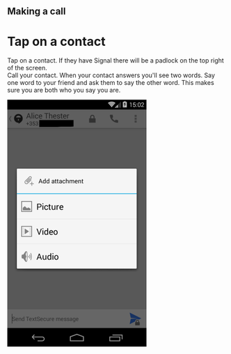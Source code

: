 ## Making a call

# Tap on a contact
Tap on a contact. If they have Signal there will be a padlock on the top right of the screen.
<br>
Call your contact.
When your contact answers you'll see two words.
Say one word to your friend and ask them to say the other word.
This makes sure you are both who you say you are.

![10s.png](10s.png)

